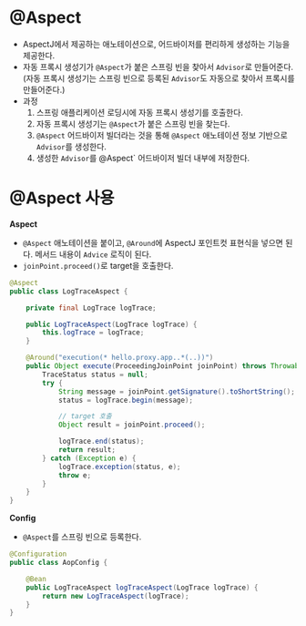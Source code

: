 # @Aspect
- AspectJ에서 제공하는 애노테이션으로, 어드바이저를 편리하게 생성하는 기능을 제공한다.
- 자동 프록시 생성기가 `@Aspect`가 붙은 스프링 빈을 찾아서 `Advisor`로 만들어준다. (자동 프록시 생성기는 스프링 빈으로 등록된 `Advisor`도 자동으로 찾아서 프록시를 만들어준다.)
- 과정
  1. 스프링 애플리케이션 로딩시에 자동 프록시 생성기를 호출한다.
  2. 자동 프록시 생성기는 `@Aspect`가 붙은 스프링 빈을 찾는다.
  3. `@Aspect` 어드바이저 빌더라는 것을 통해 `@Aspect` 애노테이션 정보 기반으로 `Advisor`를 생성한다.
  4. 생성한 `Advisor`를 @Aspect` 어드바이저 빌더 내부에 저장한다.


# @Aspect 사용

**Aspect**
- `@Aspect` 애노테이션을 붙이고, `@Around`에 AspectJ 포인트컷 표현식을 넣으면 된다. 메서드 내용이 `Advice` 로직이 된다.
- `joinPoint.proceed()`로 target을 호출한다.

```java
@Aspect
public class LogTraceAspect {

    private final LogTrace logTrace;

    public LogTraceAspect(LogTrace logTrace) {
        this.logTrace = logTrace;
    }

    @Around("execution(* hello.proxy.app..*(..))")
    public Object execute(ProceedingJoinPoint joinPoint) throws Throwable {
        TraceStatus status = null;
        try {
            String message = joinPoint.getSignature().toShortString();
            status = logTrace.begin(message);

            // target 호출
            Object result = joinPoint.proceed();

            logTrace.end(status);
            return result;
        } catch (Exception e) {
            logTrace.exception(status, e);
            throw e;
        }
    }
}
```

**Config**
- `@Aspect`를 스프링 빈으로 등록한다.
```java
@Configuration
public class AopConfig {

    @Bean
    public LogTraceAspect logTraceAspect(LogTrace logTrace) {
        return new LogTraceAspect(logTrace);
    }
}
